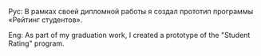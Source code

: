 Рус: В рамках своей дипломной работы я создал прототип программы «Рейтинг студентов».

Eng: As part of my graduation work, I created a prototype of the "Student Rating" program.
